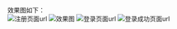 效果图如下：<br>
![注册页面url](https://github.com/user-attachments/assets/e322d9f7-2c3a-4f7d-9e32-db0dec09a654)
![效果图](https://github.com/user-attachments/assets/5533e837-df00-45a7-b2a5-4a4b806af055)
![登录页面url](https://github.com/user-attachments/assets/7db9e9be-3dd5-49b9-a744-4c290bd52c7d)
![登录成功页面url](https://github.com/user-attachments/assets/9c34a7fa-e161-4be3-a8d8-2a3bcfa1ba5b)
